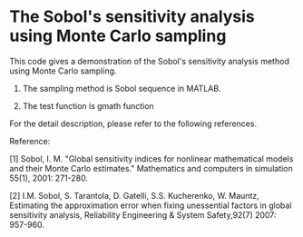 # The Sobol's sensitivity analysis using Monte Carlo sampling

This code gives a demonstration of the Sobol's sensitivity analysis method using Monte Carlo sampling.

1. The sampling method is Sobol sequence in MATLAB.

2. The test function is gmath function

For the detail description, please refer to the following references. 


Reference:

[1] Sobol, I. M. "Global sensitivity indices for nonlinear mathematical models and their Monte Carlo estimates." Mathematics and computers in simulation 55(1), 2001: 271-280.

[2] I.M. Sobol, S. Tarantola, D. Gatelli, S.S. Kucherenko, W. Mauntz, Estimating the approximation error when fixing unessential factors in global sensitivity analysis, Reliability Engineering & System Safety,92(7) 2007: 957-960.
